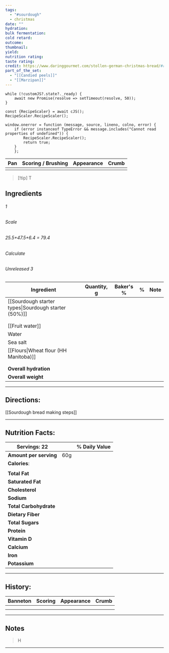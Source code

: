 ```yaml
---
tags:
  - "#sourdough"
  - christmas
date: ""
hydration: 
bulk fermentation: 
cold retard: 
outcome: 
thumbnail: 
yield: 
nutrition rating: 
taste rating: 
credit: https://www.daringgourmet.com/stollen-german-christmas-bread/#recipe
part_of_the_set:
  - "[[Candied peels]]"
  - "[[Marzipan]]"
---
```

```dataviewjs
while (!customJS?.state?._ready) { 
	await new Promise(resolve => setTimeout(resolve, 50)); 
} 

const {RecipeScaler} = await cJS();
RecipeScaler.RecipeScaler();

window.onerror = function (message, source, lineno, colno, error) {
	if (error instanceof TypeError && message.includes("Cannot read properties of undefined")) {
		RecipeScaler.RecipeScaler();
		return true;
	}
    };
```

| Pan                                                                                                                                                                                                                                  | Scoring / Brushing | Appearance                                                                                                                                                                                                                           | Crumb |
| ------------------------------------------------------------------------------------------------------------------------------------------------------------------------------------------------------------------------------------ | ------------------ | ------------------------------------------------------------------------------------------------------------------------------------------------------------------------------------------------------------------------------------ | ----- |
|                                                                                                                                                                                                                                      |                    |                                                                                                                                                                                                                                      |       |

> [!tip] T
## Ingredients

###### 1
###### Scale
###### 25.5+47.5+6.4 = 79.4
###### Calculate
###### Unreleased 3

| Ingredient                                           | Quantity, g | Baker's % | %   | Note |
| ---------------------------------------------------- | ----------- | --------- | --- | ---- |
| [[Sourdough starter types\|Sourdough starter (50%)]] |             |           |     |      |
|                                                      |             |           |     |      |
|                                                      |             |           |     |      |
| [[Fruit water]]                                      |             |           |     |      |
| Water                                                |             |           |     |      |
| Sea salt                                             |             |           |     |      |
| [[Flours\|Wheat flour (HH Manitoba)]]                |             |           |     |      |
|                                                      |             |           |     |      |
|                                                      |             |           |     |      |
| **Overall hydration**                                |             |           |     |      |
| **Overall weight**                                   |             |           |     |      |





---
## Directions:


[[Sourdough bread making steps]]



---
## Nutrition Facts:

| **Servings:** 22       |       | % Daily Value |
| ---------------------- | ----- | ------------- |
| **Amount per serving** | 60g   |               |
| **Calories**:          |       |               |
|                        |       |               |
| **Total Fat**          |       |               |
| **Saturated Fat**      |       |               |
| **Cholesterol**        |       |               |
| **Sodium**             |       |               |
| **Total Carbohydrate** |       |               |
| **Dietary Fiber**      |       |               |
| **Total Sugars**       |       |               |
| **Protein**            |       |               |
| **Vitamin D**          |       |               |
| **Calcium**            |       |               |
| **Iron**               |       |               |
| **Potassium**          |       |               |

---
## History:

| Banneton | Scoring | Appearance | Crumb |
| -------- | ------- | ---------- | ----- |
|          |         |            |       |
|          |         |            |       |

---
## Notes

> H

---



